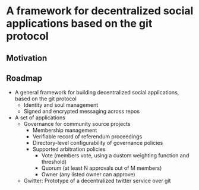 # A framework for decentralized social applications based on the git protocol

## Motivation

## Roadmap

- A general framework for building decentralized social applications, based on the git protocol
  - Identity and soul management
  - Signed and encrypted messaging across repos
- A set of applications
  - Governance for community source projects
    - Membership management
    - Verifiable record of referendum proceedings
    - Directory-level configurability of governance policies
    - Supported arbitration policies
      - Vote (members vote, using a custom weighting function and threshold)
      - Quorum (at least N approvals out of M members)
      - Owner (any listed owner can approve)
  - Gwitter: Prototype of a decentralized twitter service over git
